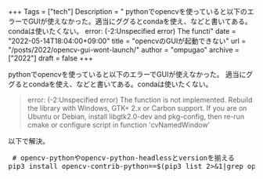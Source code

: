 +++
Tags = ["tech"]
Description = " pythonでopencvを使っていると以下のエラーでGUIが使えなかった。適当にググるとcondaを使え、などと書いてある。condaは使いたくない。   error: (-2:Unspecified error) The functi"
date = "2022-05-14T18:04:00+09:00"
title = "opencvのGUIが起動できない"
url = "/posts/2022/opencv-gui-wont-launch/"
author = "ompugao"
archive = ["2022"]
draft = false
+++

<body>
<p>pythonでopencvを使っていると以下のエラーでGUIが使えなかった。
適当にググるとcondaを使え、などと書いてある。condaは使いたくない。</p>

<blockquote><p>error: (-2:Unspecified error) The function is not implemented. Rebuild the library with Windows, GTK+ 2.x or Carbon support. If you are on Ubuntu or Debian, install libgtk2.0-dev and pkg-config, then re-run cmake or configure script in function 'cvNamedWindow'</p></blockquote>

<p>以下で解決。</p>

<pre class="code lang-python" data-lang="python" data-unlink> # opencv-pythonやopencv-python-headlessとversionを揃える
pip3 install opencv-contrib-python==$(pip3 list 2&gt;&amp;1|grep opencv-python|head -n1|awk '{print $2}')
 </pre>

</body>
